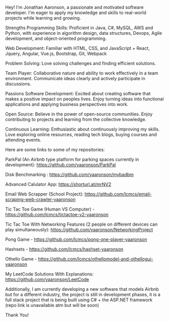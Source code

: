 

Hey! I'm Jonathan Aaronson, a passionate and motivated software developer. I'm eager to apply my knowledge and skills to real-world projects while learning and growing.

Strengths Programming Skills: Proficient in Java, C#, MySQL, AWS and Python, with experience in algorithm design, data structures, Devops, Agile development, and object-oriented programming.

Web Development: Familiar with HTML, CSS, and JavaScript + React, Jquery, Angular, Vue.js, Bootstrap, Git, Webpack

Problem Solving: Love solving challenges and finding efficient solutions.

Team Player: Collaborative nature and ability to work effectively in a team environment. Communicate ideas clearly and actively participate in discussions.

Passions Software Development: Excited about creating software that makes a positive impact on peoples lives. Enjoy turning ideas into functional applications and applying business perspectives into work.

Open Source: Believe in the power of open-source communities. Enjoy contributing to projects and learning from the collective knowledge.

Continuous Learning: Enthusiastic about continuously improving my skills. Love exploring online resources, reading tech blogs, buying courses and attending events.

Here are some links to some of my repositories:

ParkPal (An Airbnb type platform for parking spaces currently in development): https://github.com/yaaronson/ParkPal

Disk Benchmarking : https://github.com/yaaronson/mybadbm

Advanced Calulator App: https://shorturl.at/mrNV2

Email Web Scrapper (School Project): https://github.com/lcmcs/email-scraping-web-crawler-yaaronson

Tic Tac Toe Game (Human VS Computer) - https://github.com/lcmcs/tictactoe-v2-yaaronson

Tic Tac Toe With Networking Features (2 people on different devices can play simultaneously):  https://github.com/yaaronson/NetworkingProject

Pong Game - https://github.com/lcmcs/pong-one-player-yaaronson

Hashsets - https://github.com/lcmcs/hashset-yaaronson

Othello Game - https://github.com/lcmcs/othellomodel-and-othellogui-yaaronson

My LeetCode Solutions With Explanations: https://github.com/yaaronson/LeetCode

Additionally, I am currently developing a new software that models Airbnb but for a different industry, the project is still in development phases, it is a full stack project that is being built using C# + the ASP.NET framework (repo link is unavailable atm but will be soon)

Thank You!
